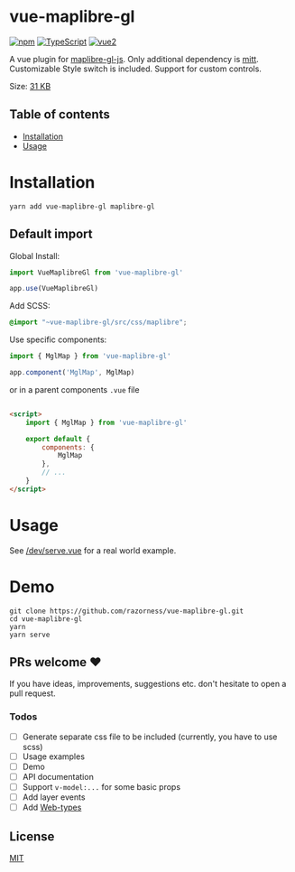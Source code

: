 # vue-maplibre-gl

[![npm](https://img.shields.io/npm/v/vue-maplibre-gl.svg?style=flat-square)](https://www.npmjs.com/package/vue-maplibre-gl)
[![TypeScript](https://img.shields.io/badge/-Typescript-informational?style=flat-square)](https://www.typescriptlang.org/)
[![vue2](https://img.shields.io/badge/vue-3.x-brightgreen.svg?style=flat-square)](https://vuejs.org/)

A vue plugin for [maplibre-gl-js](https://github.com/maplibre/maplibre-gl-js). Only additional dependency is [mitt](https://github.com/developit/mitt).
Customizable Style switch is included. Support for custom controls.

Size: [31 KB](https://bundlephobia.com/package/vue-maplibre-gl)

## Table of contents

- [Installation](#installation)
- [Usage](#usage)

# Installation

```shell
yarn add vue-maplibre-gl maplibre-gl
```

## Default import

Global Install:

```typescript
import VueMaplibreGl from 'vue-maplibre-gl'

app.use(VueMaplibreGl)
```

Add SCSS:
```scss
@import "~vue-maplibre-gl/src/css/maplibre";
```

Use specific components:

```typescript
import { MglMap } from 'vue-maplibre-gl'

app.component('MglMap', MglMap)
```

or in a parent components `.vue` file

```html

<script>
	import { MglMap } from 'vue-maplibre-gl'

	export default {
		components: {
			MglMap
		},
		// ...
	}
</script>
```

# Usage

See [/dev/serve.vue](https://github.com/razorness/vue-maplibre-gl/blob/master/dev/serve.vue) for a real world example.

# Demo

```shell
git clone https://github.com/razorness/vue-maplibre-gl.git
cd vue-maplibre-gl
yarn
yarn serve
```

## PRs welcome ♥

If you have ideas, improvements, suggestions etc. don't hesitate to open a pull request.

### Todos

- [ ] Generate separate css file to be included (currently, you have to use scss)
- [ ] Usage examples
- [ ] Demo
- [ ] API documentation
- [ ] Support `v-model:...` for some basic props
- [ ] Add layer events
- [ ] Add [Web-types](https://github.com/JetBrains/web-types)

## License

[MIT](http://opensource.org/licenses/MIT)
